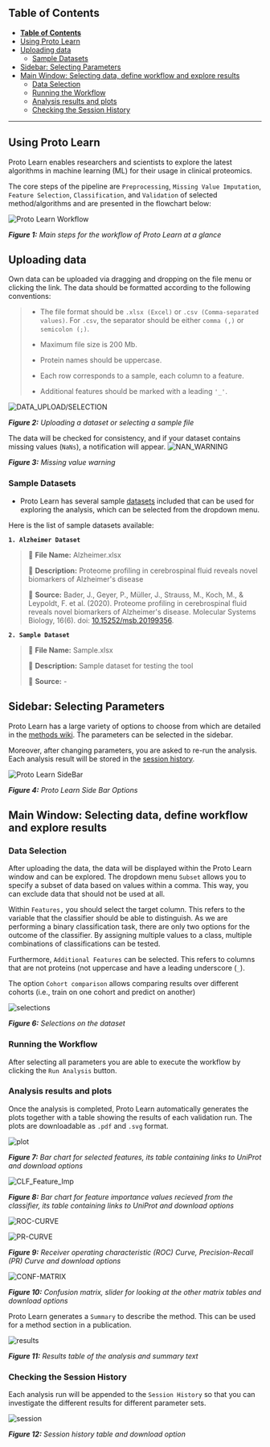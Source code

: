 ## **Table of Contents**
- [**Table of Contents**](#table-of-contents)
- [Using Proto Learn](#using-proto-learn)
- [Uploading data](#uploading-data)
  - [Sample Datasets](#sample-datasets)
- [Sidebar: Selecting Parameters](#sidebar-selecting-parameters)
- [Main Window: Selecting data, define workflow and explore results](#main-window-selecting-data-define-workflow-and-explore-results)
  - [Data Selection](#data-selection)
  - [Running the Workflow](#running-the-workflow)
  - [Analysis results and plots](#analysis-results-and-plots)
  - [Checking the Session History](#checking-the-session-history)

---

## Using Proto Learn
Proto Learn enables researchers and scientists to explore the latest algorithms in machine learning (ML) for their usage in clinical proteomics.

The core steps of the pipeline are  `Preprocessing`, `Missing Value Imputation`, `Feature Selection`, `Classification`, and `Validation` of selected method/algorithms and are presented in the flowchart below:

![Proto Learn Workflow](https://user-images.githubusercontent.com/49681382/91734594-cb421380-ebb3-11ea-91fa-8acc8826ae7b.png)

_**Figure 1:** Main steps for the workflow of Proto Learn at a glance_

## Uploading data

Own data can be uploaded via dragging and dropping on the file menu or clicking the link.
The data should be formatted according to the following conventions:

> - The file format should be `.xlsx (Excel)` or `.csv (Comma-separated values)`.  For `.csv`, the separator should be either `comma (,)` or `semicolon (;)`.
>
> - Maximum file size is 200 Mb.
>
> - Protein names should be uppercase.
>
> - Each row corresponds to a sample, each column to a feature.
>
> - Additional features should be marked with a leading `'_'`.

![DATA_UPLOAD/SELECTION](https://user-images.githubusercontent.com/49681382/95564530-a0a37000-0a27-11eb-958a-41bc2f613915.png)

_**Figure 2:** Uploading a dataset or selecting a sample file_

The data will be checked for consistency, and if your dataset contains missing values (`NaNs`), a notification will appear.
![NAN_WARNING](https://user-images.githubusercontent.com/49681382/95565283-9b92f080-0a28-11eb-9ba0-61fcf94f5115.png)

_**Figure 3:** Missing value warning_


### Sample Datasets

- Proto Learn has several sample [datasets](https://github.com/OmicEra/proto_learn/tree/master/data) included that can be used for exploring the analysis, which can be selected from the dropdown menu.

Here is the list of sample datasets available:

**`1. Alzheimer Dataset`**
> 📁 **File Name:** Alzheimer.xlsx
>
> 📖 **Description:** Proteome profiling in cerebrospinal fluid reveals novel biomarkers of Alzheimer's disease
>
> 🔗 **Source:** Bader, J., Geyer, P., Müller, J., Strauss, M., Koch, M., & Leypoldt, F. et al. (2020). Proteome profiling in cerebrospinal fluid reveals novel biomarkers of Alzheimer's disease. Molecular Systems Biology, 16(6). doi: [10.15252/msb.20199356](http://doi.org/10.15252/msb.20199356).

**`2. Sample Dataset`**
> 📁 **File Name:** Sample.xlsx
>
> 📖 **Description:** Sample dataset for testing the tool
>
> 🔗 **Source:** -

## Sidebar: Selecting Parameters

Proto Learn has a large variety of options to choose from which are detailed in the [methods wiki](https://github.com/OmicEra/proto_learn/wiki/METHODS).  The parameters can be selected in the sidebar.

Moreover, after changing parameters, you are asked to re-run the analysis. Each analysis result will be stored in the [session history](#checking-the-session-history).

![Proto Learn SideBar](https://user-images.githubusercontent.com/49681382/95566522-54a5fa80-0a2a-11eb-9502-b11b63ed358e.png)


_**Figure 4:** Proto Learn Side Bar Options_

## Main Window: Selecting data, define workflow and explore results

### Data Selection

After uploading the data, the data will be displayed within the Proto Learn window and can be explored. The dropdown menu `Subset` allows you to specify a subset of data based on values within a comma. This way, you can exclude data that should not be used at all.

Within `Features,` you should select the target column. This refers to the variable that the classifier should be able to distinguish. As we are performing a binary classification task, there are only two options for the outcome of the classifier. By assigning multiple values to a class, multiple combinations of classifications can be tested.

Furthermore, `Additional Features` can be selected. This refers to columns that are not proteins (not uppercase and have a leading underscore (`_`). 

The option `Cohort comparison` allows comparing results over different cohorts (i.e., train on one cohort and predict on another)

![selections](https://user-images.githubusercontent.com/49681382/95566912-e150b880-0a2a-11eb-8b55-c7397a6e3e42.png)

_**Figure 6:** Selections on the dataset_

### Running the Workflow
After selecting all parameters you are able to execute the workflow by clicking the `Run Analysis` button.

### Analysis results and plots
Once the analysis is completed, Proto Learn automatically generates the plots together with a table showing the results of each validation run. The plots are downloadable as `.pdf` and `.svg` format.

![plot](https://user-images.githubusercontent.com/49681382/95567275-62a84b00-0a2b-11eb-873a-1c50db32d9c8.png)

_**Figure 7:** Bar chart for selected features, its table containing links to UniProt and download options_

![CLF_Feature_Imp](https://user-images.githubusercontent.com/49681382/95567884-36d99500-0a2c-11eb-9cdd-4d9df200cb97.png)

_**Figure 8:** Bar chart for feature importance values recieved from the classifier, its table containing links to UniProt and download options_

![ROC-CURVE](https://user-images.githubusercontent.com/49681382/95567533-be72d400-0a2b-11eb-8646-3b271a7c4ee8.png)

![PR-CURVE](https://user-images.githubusercontent.com/49681382/95567509-b31fa880-0a2b-11eb-99e6-1c6af6ed191e.png)

_**Figure 9:** Receiver operating characteristic (ROC) Curve, Precision-Recall (PR) Curve and download options_

![CONF-MATRIX](https://user-images.githubusercontent.com/49681382/95567699-fe39bb80-0a2b-11eb-9340-4954af364e20.png)

_**Figure 10:** Confusion matrix, slider for looking at the other matrix tables and download options_

Proto Learn generates a `Summary` to describe the method. This can be used for a method section in a publication.

![results](https://user-images.githubusercontent.com/49681382/95567106-25dc5400-0a2b-11eb-8220-1a259c2feab9.png)

_**Figure 11:** Results table of the analysis and summary text_

### Checking the Session History

Each analysis run will be appended to the `Session History` so that you can investigate the different results for different parameter sets.

![session](https://user-images.githubusercontent.com/49681382/95568625-2544bd00-0a2d-11eb-9f13-912f54b4181c.png)


_**Figure 12:** Session history table and download option_